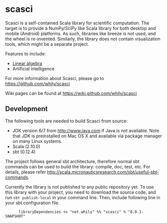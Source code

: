 scasci
======

Scasci is a self-contained Scala library for scientific
computation. The target is to provide a NumPy/SciPy like Scala library
for both desktop and mobile (Android) platforms. As such, libraries
like breeze is not used, and the wheel is re-invented. Similarly, the
library does not contain visualization tools, which might be a
separate project.

Features to include:

* [Linear algebra](doc/Linear-Algebra.md)
* Artificial intelligence 

For more information about Scasci, please go to
  <https://github.com/whily/scasci>

Wiki pages can be found at
  <https://wiki.github.com/whily/scasci>

Development
-----------

The following tools are needed to build Scasci from source:

* JDK version 6/7 from <http://www.java.com> if Java is not available. 
  Note that JDK is preinstalled on Mac OS X and available via package manager
  on many Linux systems. 
* Scala (2.10.0)
* sbt (0.12.4)
  
The project follows general sbt architecture, therefore normal sbt
commands can be used to build the library: compile, doc, test,
etc. For details, please refer
<http://scala.micronauticsresearch.com/sbt/useful-sbt-commands>.

Currently the library is not published to any public repository
yet. To use this library with your project, you need to download the
source code, and run `sbt publish-local` in your command line. Then,
include following line in your sbt configuration file.

          libraryDependencies += "net.whily" %% "scasci" % "0.0.1-SNAPSHOT"

